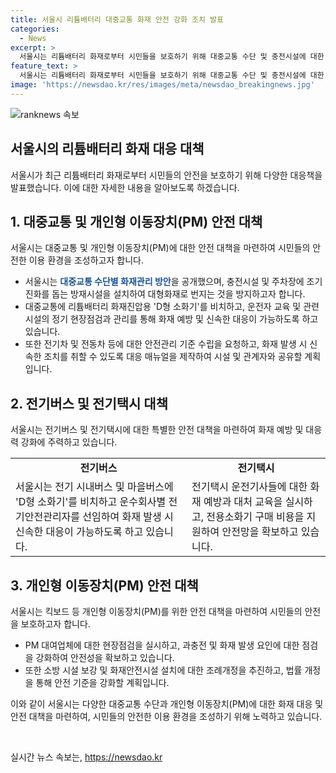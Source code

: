 ```yaml
---
title: 서울시 리튬배터리 대중교통 화재 안전 강화 조치 발표
categories:
  - News
excerpt: >
  서울시는 리튬배터리 화재로부터 시민들을 보호하기 위해 대중교통 수단 및 충전시설에 대한 화재관리 방안을 발표했다. 이에는 화재 진압용 소화기 설치, 운전자 교육, 안전기준 수립 및 법 제도 개선 등이 포함되며, 전기차 및 전기택시 등에 대비한 대책을 마련하고 있다. 또한 리튬배터리 화재 대응을 위해 자동소화설비와 매뉴얼 제작, 주요 시설 현장점검과 관리가 포함된다. 서울시는 시민들의 불안을 덜고 안전한 대중교통을 조성하기 위해 계획을 강조했다.
feature_text: >
  서울시는 리튬배터리 화재로부터 시민들을 보호하기 위해 대중교통 수단 및 충전시설에 대한 화재관리 방안을 발표했다. 이에는 화재 진압용 소화기 설치, 운전자 교육, 안전기준 수립 및 법 제도 개선 등이 포함되며, 전기차 및 전기택시 등에 대비한 대책을 마련하고 있다. 또한 리튬배터리 화재 대응을 위해 자동소화설비와 매뉴얼 제작, 주요 시설 현장점검과 관리가 포함된다. 서울시는 시민들의 불안을 덜고 안전한 대중교통을 조성하기 위해 계획을 강조했다.
image: 'https://newsdao.kr/res/images/meta/newsdao_breakingnews.jpg'
---
```


<p><img src="https://newsdao.kr/res/images/meta/newsdao_breakingnews.jpg" alt="ranknews 속보" /></p>

<h2 data-ke-size="size26">서울시의 리튬배터리 화재 대응 대책</h2>

<p>서울시가 최근 리튬배터리 화재로부터 시민들의 안전을 보호하기 위해 다양한 대응책을 발표했습니다. 이에 대한 자세한 내용을 알아보도록 하겠습니다.</p>

<h2 data-ke-size="size24">1. 대중교통 및 개인형 이동장치(PM) 안전 대책</h2>

<p>서울시는 대중교통 및 개인형 이동장치(PM)에 대한 안전 대책을 마련하여 시민들의 안전한 이용 환경을 조성하고자 합니다.</p>

<ul>
  <li>서울시는 <b><span style="color: #1a5490;">대중교통 수단별 화재관리 방안</span></b>을 공개했으며, 충전시설 및 주차장에 조기 진화를 돕는 방재시설을 설치하여 대형화재로 번지는 것을 방지하고자 합니다.</li>
  <li>대중교통에 리튬배터리 화재진압용 'D형 소화기'를 비치하고, 운전자 교육 및 관련 시설의 정기 현장점검과 관리를 통해 화재 예방 및 신속한 대응이 가능하도록 하고 있습니다.</li>
  <li>또한 전기차 및 전동차 등에 대한 안전관리 기준 수립을 요청하고, 화재 발생 시 신속한 조치를 취할 수 있도록 대응 매뉴얼을 제작하여 시설 및 관계자와 공유할 계획입니다.</li>
</ul>

<h2 data-ke-size="size24">2. 전기버스 및 전기택시 대책</h2>

<p>서울시는 전기버스 및 전기택시에 대한 특별한 안전 대책을 마련하여 화재 예방 및 대응력 강화에 주력하고 있습니다.</p>

<table>
  <tr>
    <td style="text-align: center; height: 17px;"><b>전기버스</b></td>
    <td style="text-align: center; height: 17px;"><b>전기택시</b></td>
  </tr>
  <tr>
    <td>서울시는 전기 시내버스 및 마을버스에 'D형 소화기'를 비치하고 운수회사별 전기안전관리자를 선임하여 화재 발생 시 신속한 대응이 가능하도록 하고 있습니다.</td>
    <td>전기택시 운전기사들에 대한 화재 예방과 대처 교육을 실시하고, 전용소화기 구매 비용을 지원하여 안전망을 확보하고 있습니다.</td>
  </tr>
</table>

<h2 data-ke-size="size24">3. 개인형 이동장치(PM) 안전 대책</h2>

<p>서울시는 킥보드 등 개인형 이동장치(PM)를 위한 안전 대책을 마련하여 시민들의 안전을 보호하고자 합니다.</p>

<ul>
  <li>PM 대여업체에 대한 현장점검을 실시하고, 과충전 및 화재 발생 요인에 대한 점검을 강화하여 안전성을 확보하고 있습니다.</li>
  <li>또한 소방 시설 보강 및 화재안전시설 설치에 대한 조례개정을 추진하고, 법률 개정을 통해 안전 기준을 강화할 계획입니다.</li>
</ul>

<p>이와 같이 서울시는 다양한 대중교통 수단과 개인형 이동장치(PM)에 대한 화재 대응 및 안전 대책을 마련하여, 시민들의 안전한 이용 환경을 조성하기 위해 노력하고 있습니다.</p>

<p data-ke-size="size16">&nbsp;</p>
실시간 뉴스 속보는, <a href="https://newsdao.kr" rel="dofollow">https://newsdao.kr</a>


